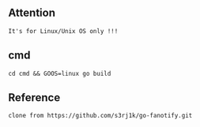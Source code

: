 ## Attention
```text
It's for Linux/Unix OS only !!!
```

## cmd
```shell
cd cmd && GOOS=linux go build
```

## Reference
```text
clone from https://github.com/s3rj1k/go-fanotify.git
```